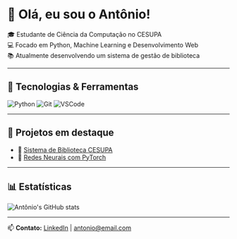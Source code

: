 # 👋 Olá, eu sou o Antônio!

🎓 Estudante de Ciência da Computação no CESUPA  
💻 Focado em Python, Machine Learning e Desenvolvimento Web  
📚 Atualmente desenvolvendo um sistema de gestão de biblioteca  

---

## 🚀 Tecnologias & Ferramentas
![Python](https://img.shields.io/badge/Python-3776AB?style=for-the-badge&logo=python&logoColor=white)
![Git](https://img.shields.io/badge/Git-F05033?style=for-the-badge&logo=git&logoColor=white)
![VSCode](https://img.shields.io/badge/VSCode-007ACC?style=for-the-badge&logo=visual-studio-code&logoColor=white)

---

## 📌 Projetos em destaque
- 📖 [Sistema de Biblioteca CESUPA](https://github.com/seu-usuario/biblioteca-cesupa)  
- 🤖 [Redes Neurais com PyTorch](https://github.com/seu-usuario/pytorch-labs)

---

## 📊 Estatísticas
![Antônio's GitHub stats](https://github-readme-stats.vercel.app/api?username=seu-usuario&show_icons=true&theme=tokyonight)

---

📫 **Contato:** [LinkedIn](https://www.linkedin.com/in/seu-linkedin) | antonio@email.com
